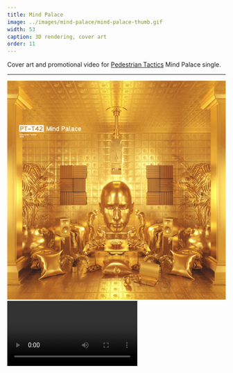 ```yaml
---
title: Mind Palace
image: ../images/mind-palace/mind-palace-thumb.gif
width: 53
caption: 3D rendering, cover art
order: 11
---
```


Cover art and promotional video for [Pedestrian Tactics](https://pedestriantactics.com) Mind Palace single.

---

![](../images/mind-palace/mind-palace-cover-art.jpeg)
<video controls src="images/mind-palace/mind-palace-video.mov"></video>